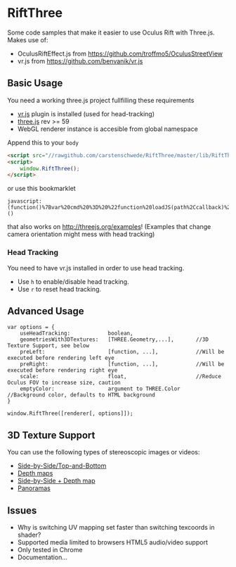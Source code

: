 RiftThree
=========

Some code samples that make it easier to use Oculus Rift with Three.js.
Makes use of:

-	OculusRiftEffect.js from https://github.com/troffmo5/OculusStreetView
-	vr.js from https://github.com/benvanik/vr.js


## Basic Usage

You need a working three.js project fullfilling these requirements
- [vr.js](https://github.com/benvanik/vr.js) plugin is installed (used for head-tracking)
- [three.js](https://github.com/mrdoob/three.js/) rev >= 59
- WebGL renderer instance is accesible from global namespace

Append this to your `body`
```html
<script src="//rawgithub.com/carstenschwede/RiftThree/master/lib/RiftThree.js"></script>
<script>
	window.RiftThree();
</script>
```

or use this bookmarklet
```
javascript:(function()%7Bvar%20cmd%20%3D%20%22function%20loadJS(path%2Ccallback)%20%7Bvar%20script%20%3D%20document.createElement('script')%3Bscript.type%20%3D%20'text%2Fjavascript'%3Bscript.async%20%3D%20true%3Bscript.onload%20%3D%20callback%3Bscript.src%20%3D%20path%3Bdocument.getElementsByTagName('head')%5B0%5D.appendChild(script)%3B%7D%3BloadJS('%2F%2Frawgithub.com%2Fcarstenschwede%2FRiftThree%2Fmaster%2Flib%2FRiftThree.js'%2C%20function()%20%7Bwindow.RiftThree()%3B%7D)%3B%22%3Bvar%20i%20%3D%20document.getElementById('viewer')%3Bvar%20p%20%3D%20document.getElementById('panel')%3Bif%20(i%20%26%26%20p)%20%7Bvar%20is%20%3D%20i.style%2C%20ps%20%3D%20p.style%2C%20iD%2Cs%3Bps.zIndex%20%3D%202%3Bps.bottom%20%3D%20is.left%20%3D%200%3Bis.width%20%3D%20ps.width%20%3D%20%22100%25%22%3Bps.height%20%3D%20%22100px%22%3BiD%20%3D%20i.contentWindow.document%3Bs%20%3D%20iD.createElement('script')%3Bs.text%20%3D%20cmd%3BiD.getElementsByTagName(%22head%22)%5B0%5D.appendChild(s)%3B%7D%20else%20%7Beval(cmd)%3B%7D%7D)()
```
that also works on http://threejs.org/examples! (Examples that change camera orientation might mess with head tracking)


### Head Tracking
You need to have vr.js installed in order to use head tracking.
-	Use `h` to enable/disable head tracking.
- Use `r` to reset head tracking.

## Advanced Usage
```
var options = {
	useHeadTracking:			boolean,
	geometriesWith3DTextures:	[THREE.Geometry,...],		//3D Texture Support, see below
	preLeft:					[function, ...],			//Will be executed before rendering left eye
	preRight:					[function, ...],			//Will be executed before rendering right eye
	scale:						float,						//Reduce Oculus FOV to increase size, caution
	emptyColor:					argument to THREE.Color		//Background color, defaults to HTML background
}

window.RiftThree([renderer[, options]]);

```

## 3D Texture Support
You can use the following types of stereoscopic images or videos:
- [Side-by-Side/Top-and-Bottom](http://carstenschwede.github.io/RiftThree/examples/MediaPlayer/index.html#3)
- [Depth maps](http://carstenschwede.github.io/RiftThree/examples/MediaPlayer/index.html#1)
- [Side-by-Side + Depth map](http://carstenschwede.github.io/RiftThree/examples/MediaPlayer/index.html#2)
- [Panoramas](http://carstenschwede.github.io/RiftThree/examples/MediaPlayer/index.html#0)

## Issues
- Why is switching UV mapping set faster than switching texcoords in shader?
- Supported media limited to browsers HTML5 audio/video support
- Only tested in Chrome
- Documentation...
